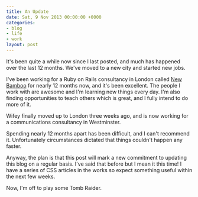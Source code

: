 ```yaml
---
title: An Update
date: Sat, 9 Nov 2013 00:00:00 +0000
categories:
- blog
- life
- work
layout: post
---
```


It's been quite a while now since I last posted, and much has happened over the last 12 months. We've moved to a new city and started new jobs.

<!--more-->

I've been working for a Ruby on Rails consultancy in London called [New Bamboo](http://www.new-bamboo.co.uk) for nearly 12 months now, and it's been excellent. The people I work with are awesome and I'm learning new things every day. I'm also finding opportunities to teach others which is great, and I fully intend to do more of it.

Wifey finally moved up to London three weeks ago, and is now working for a communications consultancy in Westminster.

Spending nearly 12 months apart has been difficult, and I can't recommend it. Unfortunately circumstances dictated that things couldn't happen any faster.

Anyway, the plan is that this post will mark a new commitment to updating this blog on a regular basis. I've said that before but I mean it this time! I have a series of CSS articles in the works so expect something useful within the next few weeks.

Now, I'm off to play some Tomb Raider.



